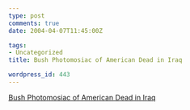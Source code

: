 ```yaml
---
type: post
comments: true
date: 2004-04-07T11:45:00Z

tags:
- Uncategorized
title: Bush Photomosiac of American Dead in Iraq

wordpress_id: 443
---
```


[Bush Photomosiac of American Dead in Iraq](http://www.michaelmoore.com/)
